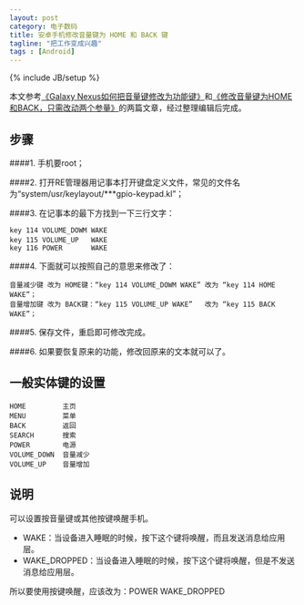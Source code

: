 ```yaml
---
layout: post
category: 电子数码
title: 安卓手机修改音量键为 HOME 和 BACK 键
tagline: "把工作变成兴趣"
tags : [Android]
---
```

{% include JB/setup %}


本文参考[《Galaxy Nexus如何把音量键修改为功能键》](http://samsung.anqu.com/xinshou_263/12733)和[《修改音量键为HOME和BACK，只需改动两个参量》](http://benyouhui.it168.com/thread-2224793-1-1.html)的两篇文章，经过整理编辑后完成。


步骤
----

####1. 手机要root；

####2. 打开RE管理器用记事本打开键盘定义文件，常见的文件名为“system/usr/keylayout/***gpio-keypad.kl”；

####3. 在记事本的最下方找到一下三行文字：

    key 114 VOLUME_DOWM WAKE
    key 115 VOLUME_UP   WAKE  　　　
    key 116 POWER       WAKE

####4. 下面就可以按照自己的意思来修改了：

    音量减少键 改为 HOME键：“key 114 VOLUME_DOWM WAKE” 改为 “key 114 HOME WAKE”；
    音量增加键 改为 BACK键：“key 115 VOLUME_UP WAKE”   改为 “key 115 BACK WAKE”；

####5. 保存文件，重启即可修改完成。

####6. 如果要恢复原来的功能，修改回原来的文本就可以了。

一般实体键的设置
----------------

	HOME         主页
	MENU         菜单
	BACK         返回
	SEARCH       搜索
	POWER        电源
	VOLUME_DOWN  音量减少
	VOLUME_UP    音量增加

说明
----
可以设置按音量键或其他按键唤醒手机。

* WAKE：当设备进入睡眠的时候，按下这个键将唤醒，而且发送消息给应用层。
* WAKE_DROPPED：当设备进入睡眠的时候，按下这个键将唤醒，但是不发送消息给应用层。

所以要使用按键唤醒，应该改为：POWER   WAKE_DROPPED


